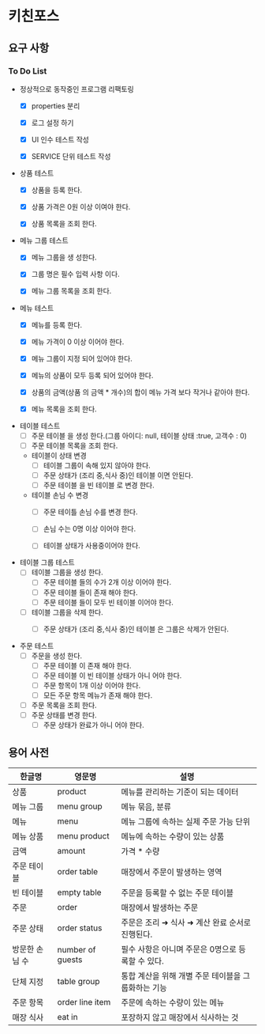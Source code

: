 # 키친포스

## 요구 사항

### To Do List
- 정상적으로 동작중인 프로그램 리팩토링
    - [x] properties 분리
    - [x] 로그 설정 하기
    - [x] UI 인수 테스트 작성
    - [x] SERVICE 단위 테스트 작성
    

- 상품 테스트
    - [x] 상품을 등록 한다.
    - [x] 상품 가격은 0원 이상 이여야 한다.
    - [x] 상품 목록을 조회 한다.


- 메뉴 그룹 테스트
    - [x] 메뉴 그룹을 생 성한다.
    - [x] 그룹 명은 필수 입력 사항 이다.
    - [x] 메뉴 그룹 목록을 조회 한다.


- 메뉴 테스트
    - [x] 메뉴를 등록 한다.
    - [x] 메뉴 가격이 0 이상 이어야 한다.
    - [x] 메뉴 그룹이 지정 되어 있어야 한다.
    - [x] 메뉴의 상품이 모두 등록 되어 있어야 한다.
    - [x] 상품의 금액(상품 의 금액 * 개수)의 합이 메뉴 가격 보다 작거나 같아야 한다.
    - [x] 메뉴 목록을 조회 한다.


- 테이블 테스트
    - [ ] 주문 테이블 을 생성 한다.(그룹 아이디: null, 테이블 상태 :true, 고객수 : 0)
    - [ ] 주문 테이블 목록을 조회 한다.
    
    - 테이블이 상태 변경
         - [ ] 테이블 그룹이 속해 있지 않아야 한다.
         - [ ] 주문 상태가 (조리 중,식사 중)인 테이블 이면 안된다.
         - [ ] 주문 테이블 을 빈 테이블 로 변경 한다.
    
    - 테이블 손님 수 변경
         -[ ] 주문 테이틀 손님 수를 변경 한다.
         -[ ] 손님 수는 0명 이상 이어야 한다.
         -[ ] 테이블 상태가 사용중이어야 한다.
  

- 테이블 그룹 테스트
    - [ ] 테이블 그룹을 생성 한다.
      - [ ] 주문 테이블 들의 수가 2개 이상 이어야 한다.
      - [ ] 주문 테이블 들이 존재 해야 한다.
      - [ ] 주문 테이블 들이 모두 빈 테이블 이어야 한다.
    - [ ] 테이블 그룹을 삭제 한다.
      - [ ] 주문 상태가 (조리 중,식사 중)인 테이블 은 그룹은 삭제가 안된다.
  

- 주문 테스트
    - [ ] 주문을 생성 한다.
      - [ ] 주문 테이블 이 존재 해야 한다.
      - [ ] 주문 테이블 이 빈 테이블 상태가 아니 어야 한다.
      - [ ] 주문 항목이 1개 이상 이어야 한다.
      - [ ] 모든 주문 항목 메뉴가 존재 해야 한다.
    - [ ] 주문 목록을 조회 한다.
    - [ ] 주문 상태를 변경 한다.
      - [ ] 주문 상태가 완료가 아니 어야 한다.

## 용어 사전

| 한글명 | 영문명 | 설명 |
| --- | --- | --- |
| 상품 | product | 메뉴를 관리하는 기준이 되는 데이터 |
| 메뉴 그룹 | menu group | 메뉴 묶음, 분류 |
| 메뉴 | menu | 메뉴 그룹에 속하는 실제 주문 가능 단위 |
| 메뉴 상품 | menu product | 메뉴에 속하는 수량이 있는 상품 |
| 금액 | amount | 가격 * 수량 |
| 주문 테이블 | order table | 매장에서 주문이 발생하는 영역 |
| 빈 테이블 | empty table | 주문을 등록할 수 없는 주문 테이블 |
| 주문 | order | 매장에서 발생하는 주문 |
| 주문 상태 | order status | 주문은 조리 ➜ 식사 ➜ 계산 완료 순서로 진행된다. |
| 방문한 손님 수 | number of guests | 필수 사항은 아니며 주문은 0명으로 등록할 수 있다. |
| 단체 지정 | table group | 통합 계산을 위해 개별 주문 테이블을 그룹화하는 기능 |
| 주문 항목 | order line item | 주문에 속하는 수량이 있는 메뉴 |
| 매장 식사 | eat in | 포장하지 않고 매장에서 식사하는 것 |
 
